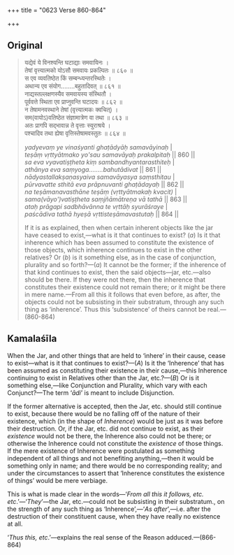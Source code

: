 +++
title = "0623 Verse 860-864"

+++
## Original 
>
> यद्येवं ये विनश्यन्ति घटाद्याः समवायिनः ।  
> तेषां वृत्त्यात्मको योऽसौ समवायः प्रकल्पितः ॥ ८६० ॥  
> स एव व्यवतिष्ठेत किं सम्बन्ध्यन्तरस्थितेः ।  
> अथान्य एव संयोग........बहुतादिवत् ॥ ८६१ ॥  
> नाद्यस्तल्लक्षणस्यैव समवायस्य संस्थितौ ।  
> पूर्ववत्ते स्थिता एव प्राप्नुवन्ति घटादयः ॥ ८६२ ॥  
> न तेषामनवस्थाने तेषां (वृत्त्यात्मकः क्वचित्) ।  
> सम(वायोऽ)वतिष्ठेत संज्ञामात्रेण वा तथा ॥ ८६३ ॥  
> अतः प्रागपि सद्भावान्न ते वृत्ताः स्युराश्रये ।  
> पश्चादिव तथा ह्येषा वृत्तिस्तेषामवस्तुतः ॥ ८६४ ॥ 
>
> *yadyevaṃ ye vinaśyanti ghaṭādyāḥ samavāyinaḥ* \|  
> *teṣāṃ vṛttyātmako yo'sau samavāyaḥ prakalpitaḥ* \|\| 860 \|\|  
> *sa eva vyavatiṣṭheta kiṃ sambandhyantarasthiteḥ* \|  
> *athānya eva saṃyoga........bahutādivat* \|\| 861 \|\|  
> *nādyastallakṣaṇasyaiva samavāyasya saṃsthitau* \|  
> *pūrvavatte sthitā eva prāpnuvanti ghaṭādayaḥ* \|\| 862 \|\|  
> *na teṣāmanavasthāne teṣāṃ (vṛttyātmakaḥ kvacit)* \|  
> *sama(vāyo')vatiṣṭheta saṃjñāmātreṇa vā tathā* \|\| 863 \|\|  
> *ataḥ prāgapi sadbhāvānna te vṛttāḥ syurāśraye* \|  
> *paścādiva tathā hyeṣā vṛttisteṣāmavastutaḥ* \|\| 864 \|\| 
>
> If it is as explained, then when certain inherent objects like the jar have ceased to exist,—what is it that continues to exist? (*a*) Is it that inherence which has been assumed to constitute the existence of those objects, which inherence continues to exist in the other relatives? Or (*b*) is it something else, as in the case of conjunction, plurality and so forth?—(*a*) It cannot be the former; if the inherence of that kind continues to exist, then the said objects—jar, etc.—also should be there. If they were not there, then the inherence that constitutes their existence could not remain there; or it might be there in mere name.—From all this it follows that even before, as after, the objects could not be subsisting in their substratum, through any such thing as ‘inherence’. Thus this ‘subsistence’ of theirs cannot be real.—(860-864)



## Kamalaśīla

When the Jar, and other things that are held to ‘inhere’ in their cause, cease to exist—what is it that continues to exist?—(*A*) Is it the ‘Inherence’ that has been assumed as constituting their existence in their cause,—this Inherence continuing to exist in Relatives other than the Jar, etc.?—(*B*) Or is it something else,—like Conjunction and Plurality, which vary with each Conjunct?—The term ‘*ādi*’ is meant to include Disjunction.

If the former alternative is accepted, then the Jar, etc. should still continue to exist, because there would be no falling off of the nature of their existence, which (in the shape of *Inherence*) would be just as it was before their destruction. Or, if the Jar, etc. did not continue to exist, as their *existence* would not be there, the Inherence also could not be there; or otherwise the Inherence could not constitute the *existence* of those things. If the mere existence of Inherence were postulated as something independent of all things and not benefiting anything,—then it would be something only in name; and there would be no corresponding reality; and under the circumstances to assert that ‘Inherence constitutes the existence of things’ would be mere verbiage.

This is what is made clear in the words—‘*From all this it follows, etc. etc*.’—‘*They*’—the Jar, etc.—could not be subsisting in their substratum., on the strength of any such thing as ‘Inherence’,—‘*As after*’,—i.e. after the destruction of their constituent cause, when they have really no existence at all.

‘*Thus this, etc*.’—explains the real sense of the Reason adduced.—(866-864)


